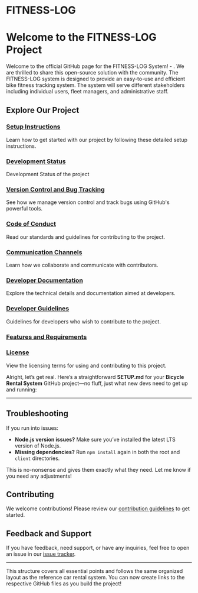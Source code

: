 # FITNESS-LOG

# Welcome to the FITNESS-LOG Project

Welcome to the official GitHub page for the FITNESS-LOG System! - . We are thrilled to share this open-source solution with the community. The FITNESS-LOG system is designed to provide an easy-to-use and efficient bike fitness tracking system. The system will serve different stakeholders including individual users, fleet managers, and administrative staff.

## Explore Our Project

### [Setup Instructions](https://github.com/VinsintQ/ITSE476/blob/main/SETUP.MD)

Learn how to get started with our project by following these detailed setup instructions.

### [Development Status](https://github.com/VinsintQ/ITSE476/blob/main/development_status.md)

Development Status of the project

### [Version Control and Bug Tracking](https://github.com/VinsintQ/ITSE476/blob/main/Version_control_Bug_tracker.md)

See how we manage version control and track bugs using GitHub's powerful tools.

### [Code of Conduct](https://github.com/VinsintQ/ITSE476/blob/main/Code_of_conduct.md)

Read our standards and guidelines for contributing to the project.

### [Communication Channels](https://github.com/VinsintQ/ITSE476/blob/main/Communication_Channels.md)

Learn how we collaborate and communicate with contributors.

### [Developer Documentation]()

Explore the technical details and documentation aimed at developers.

### [Developer Guidelines]()

Guidelines for developers who wish to contribute to the project.

### [Features and Requirements]()

### [License](https://github.com/VinsintQ/ITSE476/blob/main/LICENSE.txt)

View the licensing terms for using and contributing to this project.

Alright, let’s get real. Here’s a straightforward **SETUP.md** for your **Bicycle Rental System** GitHub project—no fluff, just what new devs need to get up and running:

---

## Troubleshooting

If you run into issues:

- **Node.js version issues?** Make sure you’ve installed the latest LTS version of Node.js.
- **Missing dependencies?** Run `npm install` again in both the root and `client` directories.

This is no-nonsense and gives them exactly what they need. Let me know if you need any adjustments!

## Contributing

We welcome contributions! Please review our [contribution guidelines]() to get started.

## Feedback and Support

If you have feedback, need support, or have any inquiries, feel free to open an issue in our [issue tracker](https://github.com/VinsintQ/ITSE476/issues).

---

This structure covers all essential points and follows the same organized layout as the reference car rental system. You can now create links to the respective GitHub files as you build the project!
